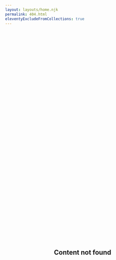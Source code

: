 ```yaml
---
layout: layouts/home.njk
permalink: 404.html
eleventyExcludeFromCollections: true
---
```



<div style="font-size: min(340px,50vw);font-weight: bold;text-align: center;color: #0000;background: url(https://assets.codepen.io/1480814/rick.webp) center/cover;line-height: 1;-webkit-background-clip: text;background-clip:text">404</div>


<h2 style="text-align: center;">Content not found</h2>